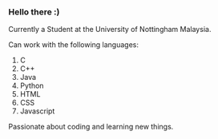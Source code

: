 ### Hello there :)

Currently a Student at the University of Nottingham Malaysia.

Can work with the following languages:
1) C
2) C++
3) Java
4) Python
5) HTML
6) CSS
7) Javascript

Passionate about coding and learning new things.
